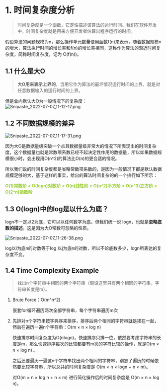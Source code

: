 # 1. 时间复杂度分析
> 时间复杂度是一个函数，它定性描述该算法的运行时间。我们在软件开发中，时间复杂度就是用来方便开发者估算出程序运行的时间。

假设算法的问题规模为n，那么操作单元数量便用函数f(n)来表示，随着数据规模n的增大，算法执行时间的增长率和f(n)的增长率相同，这称作为算法的渐近时间复杂度，简称时间复杂度，记为 O(f(n))。


## 1.1 什么是大O
> **大O用来表示上界的**，当用它作为算法的最坏情况运行时间的上界，就是对任意数据输入的运行时间的上界。

但是业内默认大O为一般情况下的复杂度：
![Snipaste_2022-07-07_11-12-17.png](https://media.haochen.me/Snipaste_2022-07-07_11-12-17.png)


## 1.2 不同数据规模的差异
![Snipaste_2022-07-07_11-17-31.png](https://media.haochen.me/Snipaste_2022-07-07_11-17-31.png)

因为大O是数据量级突破一个点且数据量级非常大的情况下所表现出的时间复杂度，这个数据量也就是常数项系数已经不起决定性作用的数据量，所以如果数据规模很小时，会出现用O(n^2)的算法比O(n)的更合适的情况。


所以我们说的时间复杂度都是省略常数项系数的，是因为一般情况下都是默认数据规模足够的大，基于这样的事实，给出的算法时间复杂的的一个排行如下所示：

<font color=yellowgreen>**O(1)常数阶 < O(logn)对数阶 < O(n)线性阶 < O(n^2)平方阶 < O(n^3)立方阶 < O(2^n)指数阶**</font>


## 1.3 O(logn)中的log是以什么为底？
logn不一定以2为底，它可以以任何数字为底。但我们统一说 logn，也就是**忽略底数的描述**。这是因为大O常数可忽略的性质。

![Snipaste_2022-07-07_11-26-38.png](https://media.haochen.me/Snipaste_2022-07-07_11-26-38.png)

log以i为底n的对数等于log 以j为底n的对数，所以不论底数多少，logn所表达的复杂度不变。

## 1.4 Time Complexity Example
> 找出n个字符串中相同的两个字符串（假设这里只有两个相同的字符串，字符串长度是m）。
1. Brute Force：O(m^n^2) 

    嵌套for循环遍历两次全部字符串，每个字符串遍历m次

2. 先排对n个字符串按字典序来排序，排序后两个相同的字符串就是挨在一起，然后在遍历一遍n个字符串：O(m × n × log n)

    快速排序时间复杂度为O(nlogn)，快速排序只排一位，依然要考虑字符串的长度是m，那么快速排序每次的比较都要有m次的字符比较的操作，就是O(m × n × log n) 。

    之后还要遍历一遍这n个字符串找出两个相同的字符串，别忘了遍历的时候依然要比较字符串，所以总共的时间复杂度是 O(m × n × logn + n × m)。

    对O(m × n × log n + n × m) 进行简化操作后的时间复杂度是 O(m × n × log n)。


